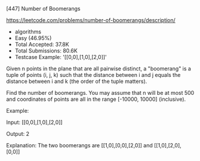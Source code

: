 [447] Number of Boomerangs  

https://leetcode.com/problems/number-of-boomerangs/description/

* algorithms
* Easy (46.95%)
* Total Accepted:    37.8K
* Total Submissions: 80.6K
* Testcase Example:  '[[0,0],[1,0],[2,0]]'

Given n points in the plane that are all pairwise distinct, a "boomerang" is a tuple of points (i, j, k) such that the distance between i and j equals the distance between i and k (the order of the tuple matters).

Find the number of boomerangs. You may assume that n will be at most 500 and coordinates of points are all in the range [-10000, 10000] (inclusive).

Example:

Input:
[[0,0],[1,0],[2,0]]

Output:
2

Explanation:
The two boomerangs are [[1,0],[0,0],[2,0]] and [[1,0],[2,0],[0,0]]


